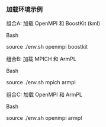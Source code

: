 ### 加载环境示例

组合A: 加载 OpenMPI 和 BoostKit (kml)

Bash

source ./env.sh openmpi boostkit

组合B: 加载 MPICH 和 ArmPL

Bash

source ./env.sh mpich armpl

组合C: 加载 OpenMPI 和 ArmPL

Bash

source ./env.sh openmpi armpl

